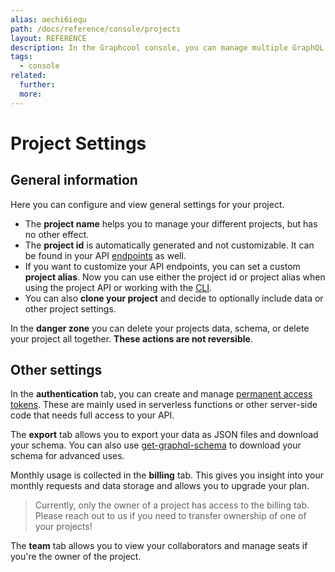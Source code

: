 ```yaml
---
alias: aechi6iequ
path: /docs/reference/console/projects
layout: REFERENCE
description: In the Graphcool console, you can manage multiple GraphQL projects, define your GraphQL schema and create or modify your data set.
tags:
  - console
related:
  further:
  more:
---
```


# Project Settings

## General information

Here you can configure and view general settings for your project.

* The **project name** helps you to manage your different projects, but has no other effect.
* The **project id** is automatically generated and not customizable. It can be found in your API [endpoints](!alias-yahph3foch#project-endpoints) as well.
* If you want to customize your API endpoints, you can set a custom **project alias**. Now you can use either the project id or project alias when using the project API or working with the [CLI](!alias-kie1quohli).
* You can also **clone your project** and decide to optionally include data or other project settings.

In the **danger zone** you can delete your projects data, schema, or delete your project all together. **These actions are not reversible**.

## Other settings

In the **authentication** tab, you can create and manage [permanent access tokens](!alias-eip7ahqu5o). These are mainly used in serverless functions or other server-side code that needs full access to your API.

The **export** tab allows you to export your data as JSON files and download your schema. You can also use [get-graphql-schema](https://github.com/graphcool/get-graphql-schema) to download your schema for advanced uses.

Monthly usage is collected in the **billing** tab. This gives you insight into your monthly requests and data storage and allows you to upgrade your plan.

> Currently, only the owner of a project has access to the billing tab. Please reach out to us if you need to transfer ownership of one of your projects!

The **team** tab allows you to view your collaborators and manage seats if you're the owner of the project.
